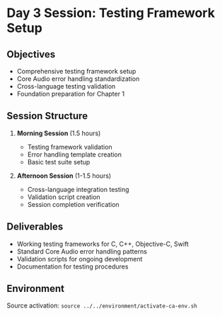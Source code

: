 # Day 3 Session: Testing Framework Setup

## Objectives
- Comprehensive testing framework setup
- Core Audio error handling standardization
- Cross-language testing validation
- Foundation preparation for Chapter 1

## Session Structure
1. **Morning Session** (1.5 hours)
   - Testing framework validation
   - Error handling template creation
   - Basic test suite setup

2. **Afternoon Session** (1-1.5 hours)
   - Cross-language integration testing
   - Validation script creation
   - Session completion verification

## Deliverables
- Working testing frameworks for C, C++, Objective-C, Swift
- Standard Core Audio error handling patterns
- Validation scripts for ongoing development
- Documentation for testing procedures

## Environment
Source activation: `source ../../environment/activate-ca-env.sh`
